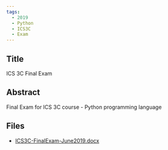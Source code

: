 ```yaml
---
tags:
  - 2019
  - Python
  - ICS3C
  - Exam
---
```

    
## Title

ICS 3C Final Exam

## Abstract

Final Exam for ICS 3C course - Python programming language

## Files

- [ICS3C-FinalExam-June2019.docx](https://www.russellgordon.ca/acse/cemc-cse-resources/resources/2019/Frank_Rankin/ICS3C-FinalExam-June2019.docx)
